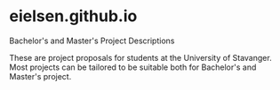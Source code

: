 # eielsen.github.io
Bachelor's and Master's Project Descriptions

These are project proposals for students at the University of Stavanger.
Most projects can be tailored to be suitable both for Bachelor's and Master's project.
